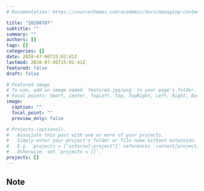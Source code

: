 ```yaml
---
# Documentation: https://sourcethemes.com/academic/docs/managing-content/

title: "20200707"
subtitle: ""
summary: ""
authors: []
tags: []
categories: []
date: 2020-07-06T15:02:41Z
lastmod: 2020-07-06T15:02:41Z
featured: false
draft: false

# Featured image
# To use, add an image named `featured.jpg/png` to your page's folder.
# Focal points: Smart, Center, TopLeft, Top, TopRight, Left, Right, BottomLeft, Bottom, BottomRight.
image:
  caption: ""
  focal_point: ""
  preview_only: false

# Projects (optional).
#   Associate this post with one or more of your projects.
#   Simply enter your project's folder or file name without extension.
#   E.g. `projects = ["internal-project"]` references `content/project/deep-learning/index.md`.
#   Otherwise, set `projects = []`.
projects: []
---
```


## Note

